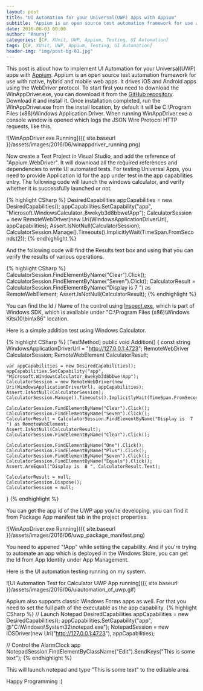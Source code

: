 ```yaml
---
layout: post
title: "UI Automation for your Universal(UWP) apps with Appium"
subtitle: "Appium is an open source test automation framework for use with native, hybrid and mobile web apps. It drives iOS and Android apps using the WebDriver protocol. This post is about how to implement UI Automation for your Universal(UWP) apps with Appium."
date: 2016-06-03 00:00
author: "Anuraj"
categories: [C#, XUnit, UWP, Appium, Testing, UI Automation]
tags: [C#, XUnit, UWP, Appium, Testing, UI Automation]
header-img: "img/post-bg-01.jpg"
---
```

This post is about how to implement UI Automation for your Universal(UWP) apps with [Appium](http://appium.io/). Appium is an open source test automation framework for use with native, hybrid and mobile web apps. It drives iOS and Android apps using the WebDriver protocol. To start first you need to download the WinAppDriver.exe, you can download it from the [GitHub repository](http://download.microsoft.com/download/6/8/7/687DEE85-E907-4A95-8035-8BC969B9EA95/WindowsApplicationDriver.msi). Download it and install it. Once installation completed, run the WinAppDriver.exe from the install location, by default it will be C:\Program Files (x86)\Windows Application Driver. When running WinAppDriver.exe a console window is opened which logs the JSON Wire Protocol HTTP requests, like this.

![WinAppDriver.exe Running]({{ site.baseurl }}/assets/images/2016/06/winappdriver_running.png)

Now create a Test Project in Visual Studio, and add the reference of "Appium.WebDriver". It will download all the required references and dependencies to write UI automated tests. For testing Universal Apps, you need to provide Application Id for the app under test in the app capabilities entry. The following code will launch the windows calculator, and verify whether it is successfully launched or not.

{% highlight CSharp %}
DesiredCapabilities appCapabilities = new DesiredCapabilities();
appCapabilities.SetCapability("app", "Microsoft.WindowsCalculator_8wekyb3d8bbwe!App");
CalculatorSession = new RemoteWebDriver(new Uri(WindowsApplicationDriverUrl), appCapabilities);
Assert.IsNotNull(CalculatorSession);
CalculatorSession.Manage().Timeouts().ImplicitlyWait(TimeSpan.FromSeconds(2));
{% endhighlight %}

And the following code will find the Results text box and using that you can verify the results of various operations.

{% highlight CSharp %}
CalculatorSession.FindElementByName("Clear").Click();
CalculatorSession.FindElementByName("Seven").Click();
CalculatorResult = CalculatorSession.FindElementByName("Display is  7 ") as RemoteWebElement;
Assert.IsNotNull(CalculatorResult);
{% endhighlight %}

You can find the Id / Name of the control using [Inspect.exe](https://msdn.microsoft.com/en-us/library/windows/desktop/dd318521(v=vs.85).aspx), which is part of Windows SDK, which is available under "C:\Program Files (x86)\Windows Kits\10\bin\x86" location.

Here is a simple addition test using Windows Calculator.

{% highlight CSharp %}
[TestMethod]
public void Addition()
{
    const string WindowsApplicationDriverUrl = "http://127.0.0.1:4723";
    RemoteWebDriver CalculatorSession;
    RemoteWebElement CalculatorResult;

    var appCapabilities = new DesiredCapabilities();
    appCapabilities.SetCapability("app", "Microsoft.WindowsCalculator_8wekyb3d8bbwe!App");
    CalculatorSession = new RemoteWebDriver(new Uri(WindowsApplicationDriverUrl), appCapabilities);
    Assert.IsNotNull(CalculatorSession);
    CalculatorSession.Manage().Timeouts().ImplicitlyWait(TimeSpan.FromSeconds(2));

    CalculatorSession.FindElementByName("Clear").Click();
    CalculatorSession.FindElementByName("Seven").Click();
    CalculatorResult = CalculatorSession.FindElementByName("Display is  7 ") as RemoteWebElement;
    Assert.IsNotNull(CalculatorResult);
    CalculatorSession.FindElementByName("Clear").Click();

    CalculatorSession.FindElementByName("One").Click();
    CalculatorSession.FindElementByName("Plus").Click();
    CalculatorSession.FindElementByName("Seven").Click();
    CalculatorSession.FindElementByName("Equals").Click();
    Assert.AreEqual("Display is  8 ", CalculatorResult.Text);

    CalculatorResult = null;
    CalculatorSession.Dispose();
    CalculatorSession = null;
}
{% endhighlight %}

You can get the app id of the UWP app you're developing, you can find it from Package App manifest tab in the project properties.

![WinAppDriver.exe Running]({{ site.baseurl }}/assets/images/2016/06/uwp_package_manifest.png)

You need to appened "!App" while setting the capability. And if you're trying to automate an app which is deployed in the Windows Store, you can get the Id from App Identity under App Management.

Here is the UI automation testing running on my system.

![UI Automation Test for Calculator UWP App running]({{ site.baseurl }}/assets/images/2016/06/uiautomation_of_uwp.gif)

Appium also supports classic Windows Forms apps as well. For that you need to set the full path of the executable as the app capability.
{% highlight CSharp %}
// Launch Notepad
DesiredCapabilities appCapabilities = new DesiredCapabilities();
appCapabilities.SetCapability("app", @"C:\Windows\System32\notepad.exe");
NotepadSession = new IOSDriver<IOSElement>(new Uri("http://127.0.0.1:4723"), appCapabilities);

// Control the AlarmClock app
NotepadSession.FindElementByClassName("Edit").SendKeys("This is some text");
{% endhighlight %}

This will launch notepad and type "This is some text" to the editable area.

Happy Programming :)
